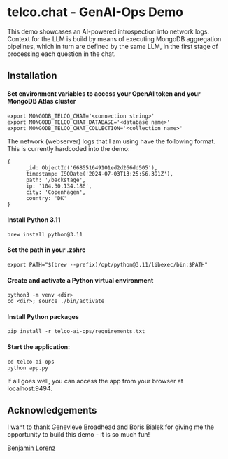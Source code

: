 # telco.chat - GenAI-Ops Demo
This demo showcases an AI-powered introspection into network logs. Context for the LLM is build by means of executing MongoDB
aggregation pipelines, which in turn are defined by the same LLM, in the first stage of processing each question in the chat.

## Installation

#### Set environment variables to access your OpenAI token and your MongoDB Atlas cluster

```
export MONGODB_TELCO_CHAT='<connection string>'
export MONGODB_TELCO_CHAT_DATABASE='<database name>'
export MONGODB_TELCO_CHAT_COLLECTION='<collection name>'
```
The network (webserver) logs that I am using have the following format.
This is currently hardcoded into the demo:

```
{
      _id: ObjectId('668551649101ed2d266dd505'),
      timestamp: ISODate('2024-07-03T13:25:56.391Z'),
      path: '/backstage',
      ip: '104.30.134.186',
      city: 'Copenhagen',
      country: 'DK'
}
 ```
   
#### Install Python 3.11

```
brew install python@3.11
```
#### Set the path in your .zshrc

```
export PATH="$(brew --prefix)/opt/python@3.11/libexec/bin:$PATH"
```

#### Create and activate a Python virtual environment

```
python3 -m venv <dir>
cd <dir>; source ./bin/activate
```

#### Install Python packages

```
pip install -r telco-ai-ops/requirements.txt
```

#### Start the application:

```
cd telco-ai-ops
python app.py
```

If all goes well, you can access the app from your browser at localhost:9494.

## Acknowledgements

I want to thank Genevieve Broadhead and Boris Bialek for giving me the opportunity to build this demo - it is so much fun!

[Benjamin Lorenz](https://www.linkedin.com/in/benjaminlorenz/)


